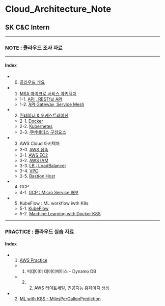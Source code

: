 # Cloud_Architecture_Note
## SK C&C Intern  
---
### NOTE : 클라우드 조사 자료  
---
#### Index
  - 0. [클라우드 개요](https://github.com/DamianoPark/Cloud_Architecture_BootCamp/blob/master/note/0.%20What%20is%20Cloud.md)  
  - 1. [MSA 마이크로 서비스 아키텍처](https://github.com/DamianoPark/Cloud_Architecture_Note/blob/master/note/1-0.%20MSA%20(Micro%20Service%20Architecture).md) 
    - 1-1. [API , RESTful API](https://github.com/DamianoPark/Cloud_Architecture_Note/blob/master/note/1-1.%20RESTful%20API.md)   
    - 1-2. [API Gateway, Service Mesh](https://github.com/DamianoPark/Cloud_Architecture_Note/blob/master/note/1-2.%20API%20Gateway%20%26%20Service%20Mesh.md)  
  - 2. [컨테이너 & 오케스트레이션](https://github.com/DamianoPark/Cloud_Architecture_Note/blob/master/note/2-0.%20Container%20%26%20Ochestration.md)  
    - 2-1. [Docker](https://github.com/DamianoPark/Cloud_Architecture_Note/blob/master/note/2-1.%20Docker.md)
    - 2-2. [Kubernetes](https://github.com/DamianoPark/Cloud_Architecture_Note/blob/master/note/2-2.%20Kubernetes.md)
    - 2-3. [쿠버네티스 구성요소](https://github.com/DamianoPark/Cloud_Architecture_Note/blob/master/note/2-3.%20Kubernetes%20Components.md)  
  - 3. AWS Cloud 아키텍처
    - 3-0. [AWS 접속](https://github.com/DamianoPark/Cloud_Architecture_Note/blob/master/note/3-0.%20AWS%20%EC%9D%B8%EC%8A%A4%ED%84%B4%EC%8A%A4%20%EC%A0%91%EC%86%8D.md)
    - 3-1. [AWS EC2](https://github.com/DamianoPark/Cloud_Architecture_Note/blob/master/note/3-1.%20AWS%20EC2.md)
    - 3-2. [AWS IAM](https://github.com/DamianoPark/Cloud_Architecture_Note/blob/master/note/3-2.%20AWS%20IAM.md)
    - 3-3. [LB : LoadBalancer](https://github.com/DamianoPark/Cloud_Architecture_Note/blob/master/note/3-3.%20LoadBanlancer.md)
    - 3-4. [VPC](https://github.com/DamianoPark/Cloud_Architecture_Note/blob/master/note/3-4.%20VPC.md)
    - 3-5. [Bastion Host](https://github.com/DamianoPark/Cloud_Architecture_Note/blob/master/note/3-5.%20Bastion%20Host.md)
  - 4. GCP  
    - 4-1. [GCP : Micro Service 배포](https://github.com/DamianoPark/Cloud_Architecture_Note/blob/master/note/4-1.%20GCP-Google%20Cloud%20Platform.md)
  - 5. KubeFlow : ML workflow iwth K8s 
    - 5-1. [KubeFlow](https://github.com/DamianoPark/Cloud_Architecture_Note/blob/master/note/5-1.%20KubeFlow.md)
    - 5-2. [Machine Learning with Docker K8S](https://github.com/DamianoPark/Cloud_Architecture_Note/blob/master/note/5-2.%20Machine%20Learning%20with%20Docker%20K8S.md)
---
### PRACTICE : 클라우드 실습 자료  
#### Index  
  - 1. [AWS Practice](https://github.com/DamianoPark/Cloud_Architecture_Note/tree/master/practice)
    - 1. 빅데이터 데이터베이스 - Dynamo DB 
    - 2. 2. AWS 라이트세일, 인공지능 홈페이지 생성
  - 2. [ML with K8S - MilesPerGallonPrediction](https://github.com/DamianoPark/Cloud_Architecture_Note/tree/master/practice)